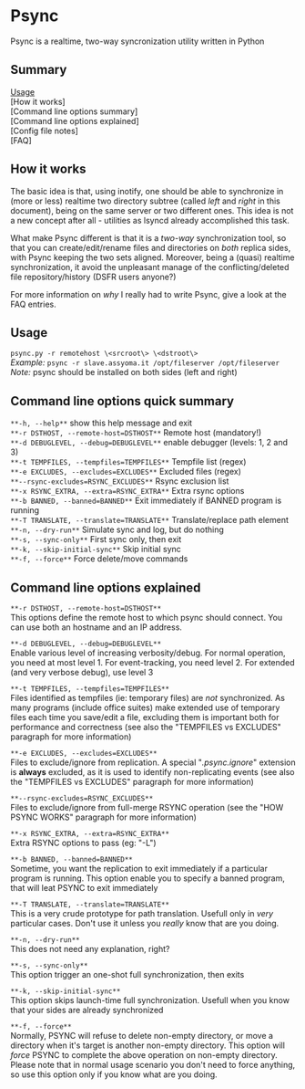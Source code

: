 # Psync
Psync is a realtime, two-way syncronization utility written in Python

## Summary
[Usage](https://github.com/shodanshok/psync#usage)  
[How it works]  
[Command line options summary]  
[Command line options explained]  
[Config file notes]  
[FAQ]

## How it works
The basic idea is that, using inotify, one should be able to synchronize in (more or less) realtime two directory subtree (called *left* and *right* in this document), being on the same server or two different ones. This idea is not a new concept after all - utilities as lsyncd already accomplished this task.

What make Psync different is that it is a *two-way* synchronization tool, so that you can create/edit/rename files and directories on *both* replica sides, with Psync keeping the two sets aligned. Moreover, being a (quasi) realtime synchronization, it avoid the unpleasant manage of the conflicting/deleted file repository/history (DSFR users anyone?)

For more information on *why* I really had to write Psync, give a look at the FAQ entries.

## Usage
`psync.py -r remotehost \<srcroot\> \<dstroot\>`  
*Example:* `psync -r slave.assyoma.it /opt/fileserver /opt/fileserver`  
*Note:* psync should be installed on both sides (left and right)

## Command line options quick summary
`**-h, --help**` show this help message and exit  
`**-r DSTHOST, --remote-host=DSTHOST**` Remote host (mandatory!)  
`**-d DEBUGLEVEL, --debug=DEBUGLEVEL**` enable debugger (levels: 1, 2 and 3)  
`**-t TEMPFILES, --tempfiles=TEMPFILES**` Tempfile list (regex)  
`**-e EXCLUDES, --excludes=EXCLUDES**` Excluded files (regex)  
`**--rsync-excludes=RSYNC_EXCLUDES**` Rsync exclusion list  
`**-x RSYNC_EXTRA, --extra=RSYNC_EXTRA**` Extra rsync options  
`**-b BANNED, --banned=BANNED**` Exit immediately if BANNED program is running  
`**-T TRANSLATE, --translate=TRANSLATE**` Translate/replace path element  
`**-n, --dry-run**` Simulate sync and log, but do nothing  
`**-s, --sync-only**` First sync only, then exit  
`**-k, --skip-initial-sync**` Skip initial sync  
`**-f, --force**` Force delete/move commands  

## Command line options explained
`**-r DSTHOST, --remote-host=DSTHOST**`  
This options define the remote host to which psync should connect. You can use both an hostname and an IP address.

`**-d DEBUGLEVEL, --debug=DEBUGLEVEL**`  
Enable various level of increasing verbosity/debug. For normal operation, you need at most level 1. For event-tracking, you need level 2. For extended (and very verbose debug), use level 3

`**-t TEMPFILES, --tempfiles=TEMPFILES**`  
Files identified as tempfiles (ie: temporary files) are *not* synchronized. As many programs (include office suites) make extended use of temporary files each time you save/edit a file, excluding them is important both for performance and correctness (see also the "TEMPFILES vs EXCLUDES" paragraph for more information)

`**-e EXCLUDES, --excludes=EXCLUDES**`  
Files to exclude/ignore from replication. A special "*.psync.ignore*" extension is **always** excluded, as it is used to identify non-replicating events (see also the "TEMPFILES vs EXCLUDES" paragraph for more information)

`**--rsync-excludes=RSYNC_EXCLUDES**`  
Files to exclude/ignore from full-merge RSYNC operation (see the "HOW PSYNC WORKS" paragraph for more information)

`**-x RSYNC_EXTRA, --extra=RSYNC_EXTRA**`  
Extra RSYNC options to pass (eg: "-L")

`**-b BANNED, --banned=BANNED**`  
Sometime, you want the replication to exit immediately if a particular program is running. This option enable you to specify a banned program, that will leat PSYNC to exit immediately

`**-T TRANSLATE, --translate=TRANSLATE**`  
This is a very crude prototype for path translation. Usefull only in *very* particular cases. Don't use it unless you *really* know that are you doing.

`**-n, --dry-run**`  
This does not need any explanation, right?

`**-s, --sync-only**`  
This option trigger an one-shot full synchronization, then exits

`**-k, --skip-initial-sync**`  
This option skips launch-time full synchronization. Usefull when you know that your sides are already synchronized

`**-f, --force**`  
Normally, PSYNC will refuse to delete non-empty directory, or move a directory when it's target is another non-empty directory. This option will *force* PSYNC to complete the above operation on non-empty directory. Please note that in normal usage scenario you don't need to force anything, so use this option only if you know what are you doing.
